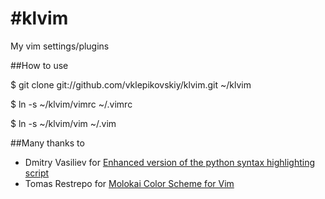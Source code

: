 #klvim
=====

My vim settings/plugins

##How to use


$ git clone git://github.com/vklepikovskiy/klvim.git ~/klvim

$ ln -s ~/klvim/vimrc ~/.vimrc

$ ln -s ~/klvim/vim ~/.vim

##Many thanks to

- Dmitry Vasiliev for [Enhanced version of the python syntax highlighting script](http://www.vim.org/scripts/script.php?script_id=790)
- Tomas Restrepo for [Molokai Color Scheme for Vim](https://github.com/tomasr/molokai)
